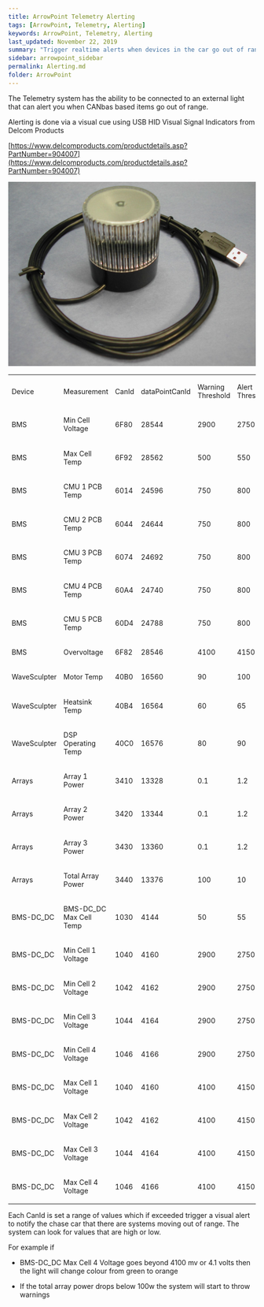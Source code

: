 ```yaml
---
title: ArrowPoint Telemetry Alerting
tags: [ArrowPoint, Telemetry, Alerting]
keywords: ArrowPoint, Telemetry, Alerting
last_updated: November 22, 2019
summary: "Trigger realtime alerts when devices in the car go out of range (for example the battery gets too hot), lighting signals in the car show these behaviors."
sidebar: arrowpoint_sidebar
permalink: Alerting.md
folder: ArrowPoint
---
```

The Telemetry system has the ability to be connected to an external light that can alert you when CANbas based items go out of range.

Alerting is done via a visual cue using USB HID Visual Signal Indicators from Delcom Products

[https://www.delcomproducts.com/productdetails.asp?PartNumber=904007](https://www.delcomproducts.com/productdetails.asp?PartNumber=904007)

![Beacon Black Side](/images/telemetry_BeaconBlackSide.jpg)

<table data-layout="wide" class="confluenceTable"><tbody><tr><td class="confluenceTd"><p>Device</p></td><td class="confluenceTd"><p>Measurement</p></td><td class="confluenceTd"><p>CanId</p></td><td class="confluenceTd"><p>dataPointCanId</p></td><td class="confluenceTd"><p>Warning Threshold</p></td><td class="confluenceTd"><p>Alert Threshold</p></td><td class="confluenceTd"><p>Shutdown Threshold</p></td><td class="confluenceTd"><p>Alert Type</p></td></tr><tr><td class="confluenceTd"><p>BMS</p></td><td class="confluenceTd"><p>Min Cell Voltage</p></td><td class="confluenceTd"><p>6F80</p></td><td class="confluenceTd"><p>28544</p></td><td class="confluenceTd"><p>2900</p></td><td class="confluenceTd"><p>2750</p></td><td class="confluenceTd"><p>2600</p></td><td class="confluenceTd"><p>Low</p></td></tr><tr><td class="confluenceTd"><p>BMS</p></td><td class="confluenceTd"><p>Max Cell Temp</p></td><td class="confluenceTd"><p>6F92</p></td><td class="confluenceTd"><p>28562</p></td><td class="confluenceTd"><p>500</p></td><td class="confluenceTd"><p>550</p></td><td class="confluenceTd"><p>600</p></td><td class="confluenceTd"><p>High</p></td></tr><tr><td class="confluenceTd"><p>BMS</p></td><td class="confluenceTd"><p>CMU 1 PCB Temp</p></td><td class="confluenceTd"><p>6014</p></td><td class="confluenceTd"><p>24596</p></td><td class="confluenceTd"><p>750</p></td><td class="confluenceTd"><p>800</p></td><td class="confluenceTd"><p>850</p></td><td class="confluenceTd"><p>High</p></td></tr><tr><td class="confluenceTd"><p>BMS</p></td><td class="confluenceTd"><p>CMU 2 PCB Temp</p></td><td class="confluenceTd"><p>6044</p></td><td class="confluenceTd"><p>24644</p></td><td class="confluenceTd"><p>750</p></td><td class="confluenceTd"><p>800</p></td><td class="confluenceTd"><p>850</p></td><td class="confluenceTd"><p>High</p></td></tr><tr><td class="confluenceTd"><p>BMS</p></td><td class="confluenceTd"><p>CMU 3 PCB Temp</p></td><td class="confluenceTd"><p>6074</p></td><td class="confluenceTd"><p>24692</p></td><td class="confluenceTd"><p>750</p></td><td class="confluenceTd"><p>800</p></td><td class="confluenceTd"><p>850</p></td><td class="confluenceTd"><p>High</p></td></tr><tr><td class="confluenceTd"><p>BMS</p></td><td class="confluenceTd"><p>CMU 4 PCB Temp</p></td><td class="confluenceTd"><p>60A4</p></td><td class="confluenceTd"><p>24740</p></td><td class="confluenceTd"><p>750</p></td><td class="confluenceTd"><p>800</p></td><td class="confluenceTd"><p>850</p></td><td class="confluenceTd"><p>High</p></td></tr><tr><td class="confluenceTd"><p>BMS</p></td><td class="confluenceTd"><p>CMU 5 PCB Temp</p></td><td class="confluenceTd"><p>60D4</p></td><td class="confluenceTd"><p>24788</p></td><td class="confluenceTd"><p>750</p></td><td class="confluenceTd"><p>800</p></td><td class="confluenceTd"><p>850</p></td><td class="confluenceTd"><p>High</p></td></tr><tr><td class="confluenceTd"><p>BMS</p></td><td class="confluenceTd"><p>Overvoltage</p></td><td class="confluenceTd"><p>6F82</p></td><td class="confluenceTd"><p>28546</p></td><td class="confluenceTd"><p>4100</p></td><td class="confluenceTd"><p>4150</p></td><td class="confluenceTd"><p>4200</p></td><td class="confluenceTd"><p>High</p></td></tr><tr><td class="confluenceTd"><p>WaveSculpter</p></td><td class="confluenceTd"><p>Motor Temp</p></td><td class="confluenceTd"><p>40B0</p></td><td class="confluenceTd"><p>16560</p></td><td class="confluenceTd"><p>90</p></td><td class="confluenceTd"><p>100</p></td><td class="confluenceTd"><p>120</p></td><td class="confluenceTd"><p>High</p></td></tr><tr><td class="confluenceTd"><p>WaveSculpter</p></td><td class="confluenceTd"><p>Heatsink Temp</p></td><td class="confluenceTd"><p>40B4</p></td><td class="confluenceTd"><p>16564</p></td><td class="confluenceTd"><p>60</p></td><td class="confluenceTd"><p>65</p></td><td class="confluenceTd"><p>80</p></td><td class="confluenceTd"><p>High</p></td></tr><tr><td class="confluenceTd"><p>WaveSculpter</p></td><td class="confluenceTd"><p>DSP Operating Temp</p></td><td class="confluenceTd"><p>40C0</p></td><td class="confluenceTd"><p>16576</p></td><td class="confluenceTd"><p>80</p></td><td class="confluenceTd"><p>90</p></td><td class="confluenceTd"><p>100</p></td><td class="confluenceTd"><p>High</p></td></tr><tr><td class="confluenceTd"><p>Arrays</p></td><td class="confluenceTd"><p>Array 1 Power</p></td><td class="confluenceTd"><p>3410</p></td><td class="confluenceTd"><p>13328</p></td><td class="confluenceTd"><p>0.1</p></td><td class="confluenceTd"><p>1.2</p></td><td class="confluenceTd"><p>1.2</p></td><td class="confluenceTd"><p>Percentage</p></td></tr><tr><td class="confluenceTd"><p>Arrays</p></td><td class="confluenceTd"><p>Array 2 Power</p></td><td class="confluenceTd"><p>3420</p></td><td class="confluenceTd"><p>13344</p></td><td class="confluenceTd"><p>0.1</p></td><td class="confluenceTd"><p>1.2</p></td><td class="confluenceTd"><p>1.2</p></td><td class="confluenceTd"><p>Percentage</p></td></tr><tr><td class="confluenceTd"><p>Arrays</p></td><td class="confluenceTd"><p>Array 3 Power</p></td><td class="confluenceTd"><p>3430</p></td><td class="confluenceTd"><p>13360</p></td><td class="confluenceTd"><p>0.1</p></td><td class="confluenceTd"><p>1.2</p></td><td class="confluenceTd"><p>1.2</p></td><td class="confluenceTd"><p>Percentage</p></td></tr><tr><td class="confluenceTd"><p>Arrays</p></td><td class="confluenceTd"><p>Total Array Power</p></td><td class="confluenceTd"><p>3440</p></td><td class="confluenceTd"><p>13376</p></td><td class="confluenceTd"><p>100</p></td><td class="confluenceTd"><p>10</p></td><td class="confluenceTd"><p>0</p></td><td class="confluenceTd"><p>Low</p></td></tr><tr><td class="confluenceTd"><p>BMS-DC_DC</p></td><td class="confluenceTd"><p>BMS-DC_DC Max Cell Temp</p></td><td class="confluenceTd"><p>1030</p></td><td class="confluenceTd"><p>4144</p></td><td class="confluenceTd"><p>50</p></td><td class="confluenceTd"><p>55</p></td><td class="confluenceTd"><p>60</p></td><td class="confluenceTd"><p>High</p></td></tr><tr><td class="confluenceTd"><p>BMS-DC_DC</p></td><td class="confluenceTd"><p>Min Cell 1 Voltage</p></td><td class="confluenceTd"><p>1040</p></td><td class="confluenceTd"><p>4160</p></td><td class="confluenceTd"><p>2900</p></td><td class="confluenceTd"><p>2750</p></td><td class="confluenceTd"><p>2600</p></td><td class="confluenceTd"><p>Low</p></td></tr><tr><td class="confluenceTd"><p>BMS-DC_DC</p></td><td class="confluenceTd"><p>Min Cell 2 Voltage</p></td><td class="confluenceTd"><p>1042</p></td><td class="confluenceTd"><p>4162</p></td><td class="confluenceTd"><p>2900</p></td><td class="confluenceTd"><p>2750</p></td><td class="confluenceTd"><p>2600</p></td><td class="confluenceTd"><p>Low</p></td></tr><tr><td class="confluenceTd"><p>BMS-DC_DC</p></td><td class="confluenceTd"><p>Min Cell 3 Voltage</p></td><td class="confluenceTd"><p>1044</p></td><td class="confluenceTd"><p>4164</p></td><td class="confluenceTd"><p>2900</p></td><td class="confluenceTd"><p>2750</p></td><td class="confluenceTd"><p>2600</p></td><td class="confluenceTd"><p>Low</p></td></tr><tr><td class="confluenceTd"><p>BMS-DC_DC</p></td><td class="confluenceTd"><p>Min Cell 4 Voltage</p></td><td class="confluenceTd"><p>1046</p></td><td class="confluenceTd"><p>4166</p></td><td class="confluenceTd"><p>2900</p></td><td class="confluenceTd"><p>2750</p></td><td class="confluenceTd"><p>2600</p></td><td class="confluenceTd"><p>Low</p></td></tr><tr><td class="confluenceTd"><p>BMS-DC_DC</p></td><td class="confluenceTd"><p>Max Cell 1 Voltage</p></td><td class="confluenceTd"><p>1040</p></td><td class="confluenceTd"><p>4160</p></td><td class="confluenceTd"><p>4100</p></td><td class="confluenceTd"><p>4150</p></td><td class="confluenceTd"><p>4200</p></td><td class="confluenceTd"><p>High</p></td></tr><tr><td class="confluenceTd"><p>BMS-DC_DC</p></td><td class="confluenceTd"><p>Max Cell 2 Voltage</p></td><td class="confluenceTd"><p>1042</p></td><td class="confluenceTd"><p>4162</p></td><td class="confluenceTd"><p>4100</p></td><td class="confluenceTd"><p>4150</p></td><td class="confluenceTd"><p>4200</p></td><td class="confluenceTd"><p>High</p></td></tr><tr><td class="confluenceTd"><p>BMS-DC_DC</p></td><td class="confluenceTd"><p>Max Cell 3 Voltage</p></td><td class="confluenceTd"><p>1044</p></td><td class="confluenceTd"><p>4164</p></td><td class="confluenceTd"><p>4100</p></td><td class="confluenceTd"><p>4150</p></td><td class="confluenceTd"><p>4200</p></td><td class="confluenceTd"><p>High</p></td></tr><tr><td class="confluenceTd"><p>BMS-DC_DC</p></td><td class="confluenceTd"><p>Max Cell 4 Voltage</p></td><td class="confluenceTd"><p>1046</p></td><td class="confluenceTd"><p>4166</p></td><td class="confluenceTd"><p>4100</p></td><td class="confluenceTd"><p>4150</p></td><td class="confluenceTd"><p>4200</p></td><td class="confluenceTd"><p>High</p></td></tr></tbody></table>

Each CanId is set a range of values which if exceeded trigger a visual alert to notify the chase car that there are systems moving out of range. The system can look for values that are high or low.

For example if

* BMS-DC_DC Max Cell 4 Voltage goes beyond 4100 mv or 4.1 volts then the light will change colour from green to orange

* If the total array power drops below 100w the system will start to throw warnings


